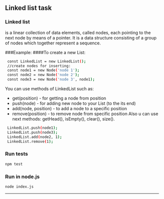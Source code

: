 ## Linked list task
 ###  Linked list
 is a linear collection of data elements, called nodes, each pointing to the next node by means of a pointer.
 It is a data structure consisting of a group of nodes which together represent a sequence.

 ###Example:
 ####To create a new List:
 ```sh
  const LinkedList = new LinkedList();
  //create nodes for inserting:
  const node1 = new Node('node 1');
  const node2 = new Node('node 2');
  const node3 = new Node('node 3', node1);
 ```
 You can use methods of LinkedList such as:
 * get(position) - for getting a node from position
 * push(node) - for adding new node to your List (to the its end)
 * add(node, position) - to add a node to a specific position
 * remove(position) - to remove node from specific position
 Also u can use next methods: getHead(), isEmpty(), clear(), size().

 ```sh
  LinkedList.push(node1);
  LinkedList.push(node3);
  LinkedList.add(node2, 1);
  LinkedList.remove(1);
 ```


### Run tests
```sh
npm test
```

### Run in node.js
```sh
node index.js
```

---
